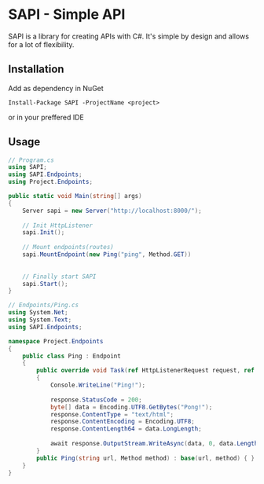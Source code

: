 # SAPI - Simple API
SAPI is a library for creating APIs with C#. It's simple by design and allows for a lot of flexibility.

## Installation
Add as dependency in NuGet
```shell
Install-Package SAPI -ProjectName <project>
```
or in your preffered IDE

## Usage

```csharp
// Program.cs
using SAPI;
using SAPI.Endpoints;
using Project.Endpoints;

public static void Main(string[] args)
{
    Server sapi = new Server("http://localhost:8000/");
    
    // Init HttpListener
    sapi.Init();
    
    // Mount endpoints(routes)
    sapi.MountEndpoint(new Ping("ping", Method.GET))
    
    
    // Finally start SAPI
    sapi.Start();
}
```
```csharp
// Endpoints/Ping.cs
using System.Net;
using System.Text;
using SAPI.Endpoints;

namespace Project.Endpoints
{
    public class Ping : Endpoint
    {
        public override void Task(ref HttpListenerRequest request, ref HttpListenerResponse response)
        {
            Console.WriteLine("Ping!");
            
            response.StatusCode = 200;
            byte[] data = Encoding.UTF8.GetBytes("Pong!");
            response.ContentType = "text/html";
            response.ContentEncoding = Encoding.UTF8;
            response.ContentLength64 = data.LongLength;
            
            await response.OutputStream.WriteAsync(data, 0, data.Length);
        }
        public Ping(string url, Method method) : base(url, method) { }
    }
}
```